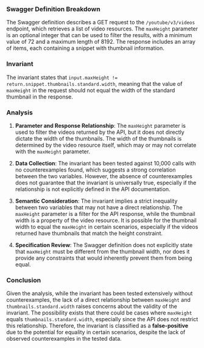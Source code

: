 ### Swagger Definition Breakdown
The Swagger definition describes a GET request to the `/youtube/v3/videos` endpoint, which retrieves a list of video resources. The `maxHeight` parameter is an optional integer that can be used to filter the results, with a minimum value of 72 and a maximum length of 8192. The response includes an array of items, each containing a snippet with thumbnail information.

### Invariant
The invariant states that `input.maxHeight != return.snippet.thumbnails.standard.width`, meaning that the value of `maxHeight` in the request should not equal the width of the standard thumbnail in the response.

### Analysis
1. **Parameter and Response Relationship**: The `maxHeight` parameter is used to filter the videos returned by the API, but it does not directly dictate the width of the thumbnails. The width of the thumbnails is determined by the video resource itself, which may or may not correlate with the `maxHeight` parameter.

2. **Data Collection**: The invariant has been tested against 10,000 calls with no counterexamples found, which suggests a strong correlation between the two variables. However, the absence of counterexamples does not guarantee that the invariant is universally true, especially if the relationship is not explicitly defined in the API documentation.

3. **Semantic Consideration**: The invariant implies a strict inequality between two variables that may not have a direct relationship. The `maxHeight` parameter is a filter for the API response, while the thumbnail width is a property of the video resource. It is possible for the thumbnail width to equal the `maxHeight` in certain scenarios, especially if the videos returned have thumbnails that match the height constraint.

4. **Specification Review**: The Swagger definition does not explicitly state that `maxHeight` must be different from the thumbnail width, nor does it provide any constraints that would inherently prevent them from being equal.

### Conclusion
Given the analysis, while the invariant has been tested extensively without counterexamples, the lack of a direct relationship between `maxHeight` and `thumbnails.standard.width` raises concerns about the validity of the invariant. The possibility exists that there could be cases where `maxHeight` equals `thumbnails.standard.width`, especially since the API does not restrict this relationship. Therefore, the invariant is classified as a **false-positive** due to the potential for equality in certain scenarios, despite the lack of observed counterexamples in the tested data.

